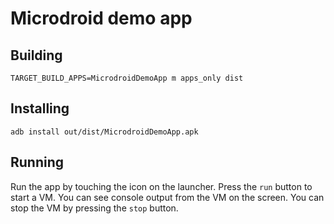 # Microdroid demo app

## Building

```
TARGET_BUILD_APPS=MicrodroidDemoApp m apps_only dist
```

## Installing

```
adb install out/dist/MicrodroidDemoApp.apk
```

## Running

Run the app by touching the icon on the launcher. Press the `run` button to
start a VM. You can see console output from the VM on the screen. You can stop
the VM by pressing the `stop` button.
